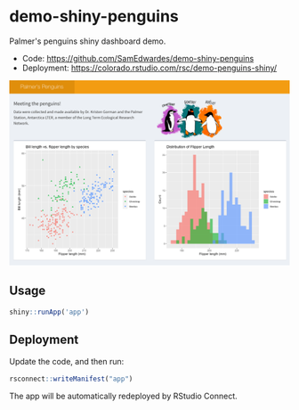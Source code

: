 # demo-shiny-penguins

Palmer's penguins shiny dashboard demo.

- Code: <https://github.com/SamEdwardes/demo-shiny-penguins>
- Deployment: <https://colorado.rstudio.com/rsc/demo-penguins-shiny/>

![screenshot](./imgs/app-screenshot.png)

## Usage

```r
shiny::runApp('app')
```

## Deployment

Update the code, and then run:

```r
rsconnect::writeManifest("app")
```

The app will be automatically redeployed by RStudio Connect.